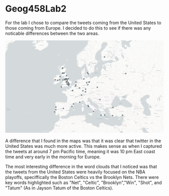 # Geog458Lab2

For the lab I chose to compare the tweets coming from the United States to those coming from Europe. I decided to do this to see if there was any noticable differences between the two areas. 

![Euro Map](EUROmap.png)

A difference that I found in the maps was that it was clear that twitter in the United States was much more active. This makes sense as when I captured the tweets at around 7 pm Pacific time, meaning it was 10 pm East coast time and very early in the morning for Europe.

The most interesting difference in the word clouds that I noticed was that the tweets from the United States were heavily focused on the NBA playoffs, speciffically the Boston Celtics vs the Brooklyn Nets. There were key words highlighted such as "Net", "Celtic", "Brooklyn","Win", "Shot", and "Tatum" (As in Jayson Tatum of the Boston Celtics).
